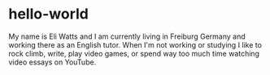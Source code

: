 # hello-world

My name is Eli Watts and I am currently living in Freiburg Germany and working there as an English tutor. When I'm not working or studying I like to rock climb, write, play video games, or spend way too much time watching video essays on YouTube. 
